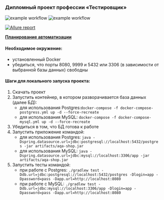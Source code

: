 ### Дипломный проект профессии «Тестировщик» ###

![example workflow](https://github.com/FlyingDog265/NetologyAutoDiploma/actions/workflows/mySQLTestsCI.yml/badge.svg)
![example workflow](https://github.com/FlyingDog265/NetologyAutoDiploma/actions/workflows/postgressTestsCI.yml/badge.svg)

[![Allure report](https://img.shields.io/badge/Allure%20Report-deployed-yellowgreen)](https://flyingdog265.github.io/NetologyAutoDiploma/)

[**Планирование автоматизации**](documentation/Plan.md)

#### Необходимое окружение: ####

* установленный Docker
* убедиться, что порты 8080, 9999 и 5432 или 3306 (в зависимости от выбранной базы данных) свободны

#### Шаги для локального запуска проекта: ####

1. Скачать проект
1. Запустить контейнер, в котором разворачивается база данных (далее БД):
    * для использования Postgres:`docker-compose -f docker-compose-postgress.yml up -d --force-recreate`
    * для использования MySQL: `docker-compose -f docker-compose-mysql.yml up -d --force-recreate`
1. Убедиться в том, что БД готова к работе
1. Запустить приложение командой:
    * для использования
      Postgres: `java -Dspring.datasource.url=jdbc:postgresql://localhost:5432/postgres -jar artifacts/aqa-shop.jar`
    * для использования
      MySQL: `java -Dspring.datasource.url=jdbc:mysql://localhost:3306/app -jar artifacts/aqa-shop.jar`
1. Запустить тесты командой:
    * при работе с
      Postgres: `./gradlew test -Ddb.url=jdbc:postgresql://localhost:5432/postgres -Dlogin=app -Dpassword=pass -Dapp.url=http://localhost:8080`
    * при работе с
      MySQL: `./gradlew test -Ddb.url=jdbc:mysql://localhost:3306/app -Dlogin=app -Dpassword=pass -Dapp.url=http://localhost:8080`
